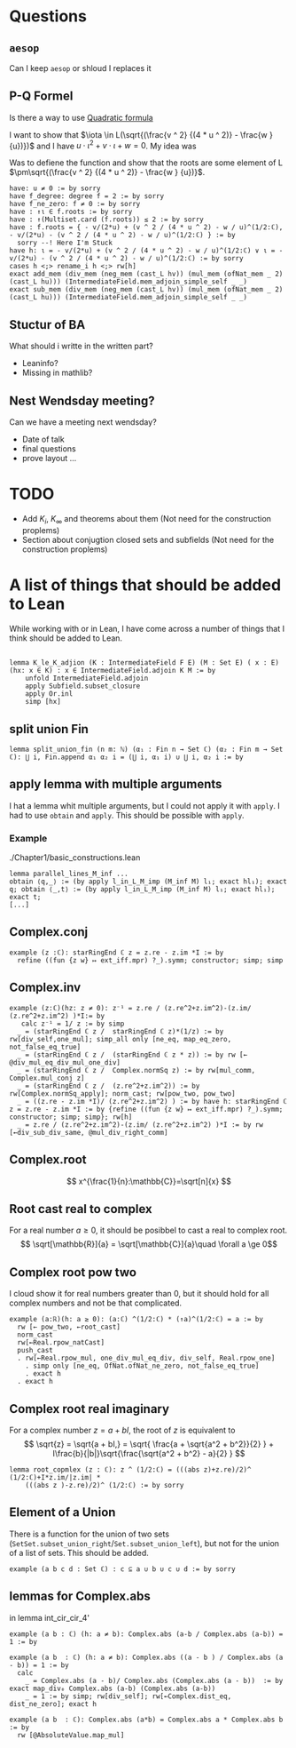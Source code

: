# Questions

## `aesop` 
Can I keep `aesop` or shloud I replaces it

## P-Q Formel 
Is there a way to use [Quadratic formula](https://en.wikipedia.org/wiki/Quadratic_formula)

I want to show that $\iota  \in L(\sqrt{(\frac{v ^ 2} {(4 * u ^ 2)} - \frac{w } {u})})$  and I have $u\cdot \iota ^ 2 + v\cdot \iota + w = 0$. My idea was 

Was to defiene the function and show that the roots are some element of L $\pm\sqrt{(\frac{v ^ 2} {(4 * u ^ 2)} - \frac{w } {u})}$.
```lean
have: u ≠ 0 := by sorry
have f_degree: degree f = 2 := by sorry
have f_ne_zero: f ≠ 0 := by sorry
have : ↑ι ∈ f.roots := by sorry
have : ↑(Multiset.card (f.roots)) ≤ 2 := by sorry
have : f.roots = { - v/(2*u) + (v ^ 2 / (4 * u ^ 2) - w / u)^(1/2:ℂ),  - v/(2*u) - (v ^ 2 / (4 * u ^ 2) - w / u)^(1/2:ℂ) } := by
  sorry --! Here I'm Stuck
have h: ι = - v/(2*u) + (v ^ 2 / (4 * u ^ 2) - w / u)^(1/2:ℂ) ∨ ι = - v/(2*u) - (v ^ 2 / (4 * u ^ 2) - w / u)^(1/2:ℂ) := by sorry
cases h <;> rename_i h <;> rw[h]
exact add_mem (div_mem (neg_mem (cast_L hv)) (mul_mem (ofNat_mem _ 2) (cast_L hu))) (IntermediateField.mem_adjoin_simple_self _ _)
exact sub_mem (div_mem (neg_mem (cast_L hv)) (mul_mem (ofNat_mem _ 2) (cast_L hu))) (IntermediateField.mem_adjoin_simple_self _ _)
```
## Stuctur of BA
What should i writte in the written part?
- Leaninfo?
- Missing in mathlib?

## Nest Wendsday meeting?
Can we have a meeting next wendsday?
- Date of talk
- final questions
- prove layout ...

<!-- 

## How to use $\mathbb{Q}$ as subset of $\mathbb{C}$?
```lean
 lemma Rat_ConjClosed : ConjClosed {x:ℂ|∃q:ℚ, ↑q = x} where
  equal := by simp only [conj_set, Set.mem_setOf_eq, exists_exists_eq_and, map_ratCast]
```

And for proving that $K_0$ is Conjugation closed, I want to use `conj_adjion`

## How to use `restrict_scalars`?
I have this lemma
```lean
lemma conj_adjion (K : IntermediateField ℚ ℂ) [ConjClosed K] (M : Set ℂ) [ConjClosed M] :
```
and want to use `restrict_scalars` to prove that
```lean 
lemma conj_adjion' (K : IntermediateField ℚ ℂ) (E : IntermediateField K ℂ) [ConjClosed E] (M : Set ℂ) [ConjClosed M] :
    ConjClosed (IntermediateField.adjoin E M) where
  equal := by
``` -->


# TODO
- Add $K_i$, $K_{\infty}$ and theorems about them (Not need for the construction proplems)
- Section about conjugtion closed sets and subfields (Not need for the construction proplems)


# A list of things that should be added to Lean
While working with or in Lean, I have come across a number of things that I think should be added to Lean.

## 
```lean
lemma K_le_K_adjion (K : IntermediateField F E) (M : Set E) ( x : E) (hx: x ∈ K) : x ∈ IntermediateField.adjoin K M := by
    unfold IntermediateField.adjoin
    apply Subfield.subset_closure
    apply Or.inl
    simp [hx]
```

## split union Fin
```lean
lemma split_union_fin (n m: ℕ) (α₁ : Fin n → Set ℂ) (α₂ : Fin m → Set ℂ): ⋃ i, Fin.append α₁ α₂ i = (⋃ i, α₁ i) ∪ ⋃ i, α₂ i := by
```

## apply lemma with multiple arguments
I hat a lemma whit multiple arguments, but I could not apply it with ``apply``. I had to use ``obtain`` and ``apply``. This should be possible with ``apply``. 
### Example
./Chapter1/basic_constructions.lean
```lean
lemma parallel_lines_M_inf ...
obtain ⟨q,_⟩ := (by apply l_in_L_M_imp (M_inf M) l₁; exact hl₁); exact q; obtain ⟨_,t⟩ := (by apply l_in_L_M_imp (M_inf M) l₁; exact hl₁); exact t;
[...]
```
## Complex.conj
```lean
example (z :ℂ): starRingEnd ℂ z = z.re - z.im *I := by
  refine ((fun {z w} ↦ ext_iff.mpr) ?_).symm; constructor; simp; simp
```
## Complex.inv
```lean
example (z:ℂ)(hz: z ≠ 0): z⁻¹ = z.re / (z.re^2+z.im^2)-(z.im/ (z.re^2+z.im^2) )*I:= by
   calc z⁻¹ = 1/ z := by simp
  _ = (starRingEnd ℂ z /  starRingEnd ℂ z)*(1/z) := by rw[div_self,one_mul]; simp_all only [ne_eq, map_eq_zero, not_false_eq_true]
  _ = (starRingEnd ℂ z /  (starRingEnd ℂ z * z)) := by rw [← @div_mul_eq_div_mul_one_div]
  _ = (starRingEnd ℂ z /  Complex.normSq z) := by rw[mul_comm, Complex.mul_conj z]
  _ = (starRingEnd ℂ z /  (z.re^2+z.im^2)) := by rw[Complex.normSq_apply]; norm_cast; rw[pow_two, pow_two]
  _ = ((z.re - z.im *I)/ (z.re^2+z.im^2) ) := by have h: starRingEnd ℂ z = z.re - z.im *I := by {refine ((fun {z w} ↦ ext_iff.mpr) ?_).symm; constructor; simp; simp}; rw[h]
  _ = z.re / (z.re^2+z.im^2)-(z.im/ (z.re^2+z.im^2) )*I := by rw [←div_sub_div_same, @mul_div_right_comm]
```

## Complex.root
$$ x^{\frac{1}{n}:\mathbb{C}}=\sqrt[n]{x} $$

## Root cast real to complex
For a real number $a \ge 0$, it should be posibbel to cast a real to complex root.
$$ \sqrt[\mathbb{R}]{a} = \sqrt[\mathbb{C}]{a}\quad \forall a \ge 0$$

## Complex root pow two
I cloud show it for real numbers greater than 0, but it should hold for all complex numbers and not be that complicated.
```lean
example (a:ℝ)(h: a ≥ 0): (a:ℂ) ^(1/2:ℂ) * (↑a)^(1/2:ℂ) = a := by
  rw [← pow_two, ←root_cast]
  norm_cast
  rw[←Real.rpow_natCast]
  push_cast
  . rw[←Real.rpow_mul, one_div_mul_eq_div, div_self, Real.rpow_one]
    . simp only [ne_eq, OfNat.ofNat_ne_zero, not_false_eq_true]
    . exact h
  . exact h
```

## Complex root real imaginary
For a complex number $z = a + bI$, the root of $z$ is equivalent to 
$$
\sqrt{z} = \sqrt{a + bI,}   = \sqrt{ \frac{a + \sqrt{a^2 + b^2}}{2} } + I\frac{b}{|b|}\sqrt{\frac{\sqrt{a^2 + b^2} - a}{2} } 
$$

```lean
lemma root_copmlex (z : ℂ): z ^ (1/2:ℂ) = (((abs z)+z.re)/2)^ (1/2:ℂ)+I*z.im/|z.im| *
    (((abs z )-z.re)/2)^ (1/2:ℂ) := by sorry
```


## Element of a Union
There is a function for the union of two sets (``SetSet.subset_union_right``/``Set.subset_union_left``), but not for the union of a list of sets. This should be added.
```lean
example (a b c d : Set ℂ) : c ⊆ a ∪ b ∪ c ∪ d := by sorry
```

## lemmas for Complex.abs
in lemma int_cir_cir_4'

```lean
example (a b : ℂ) (h: a ≠ b): Complex.abs (a-b / Complex.abs (a-b)) = 1 := by
```

```lean
example (a b  : ℂ) (h: a ≠ b): Complex.abs ((a - b ) / Complex.abs (a - b)) = 1 := by
  calc
    _ = Complex.abs (a - b)/ Complex.abs (Complex.abs (a - b))  := by exact map_div₀ Complex.abs (a-b) (Complex.abs (a-b))
    _ = 1 := by simp; rw[div_self]; rw[←Complex.dist_eq, dist_ne_zero]; exact h

example (a b  : ℂ): Complex.abs (a*b) = Complex.abs a * Complex.abs b := by
  rw [@AbsoluteValue.map_mul]
```